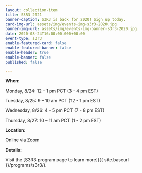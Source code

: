 ```yaml
---
layout: collection-item
title: S3R3 2021
banner-caption: S3R3 is back for 2020! Sign up today.
card-img-url: assets/img/events-img-s3r3-2020.jpg
banner-img-url: assets/img/events-img-banner-s3r3-2020.jpg
date: 2020-08-24T16:00:00.000+00:00
event-type: s3r3
enable-featured-card: false
enable-featured-banner: false
enable-header: true
enable-banner: false
published: false

---
```

**When:**

Monday, 8/24: 12 – 1 pm PCT (3 - 4 pm EST)

Tuesday, 8/25: 9 – 10 am PCT (12 - 1 pm EST)

Wednesday, 8/26: 4 – 5 pm PCT (7 - 8 pm EST)

Thursday, 8/27: 10 – 11 am PCT (1 - 2 pm EST)

**Location:**

Online via Zoom

**Details:**

Visit the [S3R3 program page to learn more]({{ site.baseurl }}/programs/s3r3/).